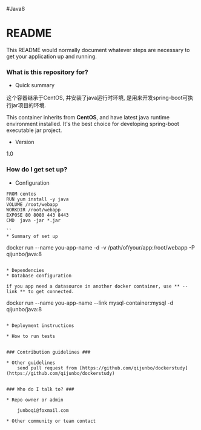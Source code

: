 #Java8

# README #

This README would normally document whatever steps are necessary to get your application up and running.

### What is this repository for? ###
* Quick summary

这个容器继承于CentOS, 并安装了java运行时环境, 是用来开发spring-boot可执行jar项目的环境.

This container inherits from **CentOS**, and have latest java runtime environment installed. It's the best choice for developing spring-boot executable jar project. 

* Version

1.0

### How do I get set up? ###
* Configuration

```
FROM centos
RUN yum install -y java
VOLUME /root/webapp
WORKDIR /root/webapp
EXPOSE 80 8080 443 8443
CMD  java -jar *.jar

``
* Summary of set up

```
docker run --name you-app-name  -d  -v  /path/of/your/app:/root/webapp   -P  qijunbo/java:8
```

* Dependencies
* Database configuration

if you app need a datasource in another docker container, use ** --link ** to get connected.
```
docker run --name you-app-name --link mysql-container:mysql -d  qijunbo/java:8

```

* Deployment instructions

* How to run tests


### Contribution guidelines ###

* Other guidelines
	send pull request from [https://github.com/qijunbo/dockerstudy](https://github.com/qijunbo/dockerstudy)
	

### Who do I talk to? ###

* Repo owner or admin

	junboqi@foxmail.com 
	
* Other community or team contact

